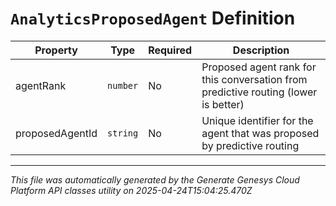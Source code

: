 # `AnalyticsProposedAgent` Definition

| Property | Type | Required | Description |
|----------|------|----------|-------------|
| agentRank | `number` | No | Proposed agent rank for this conversation from predictive routing (lower is better) |
| proposedAgentId | `string` | No | Unique identifier for the agent that was proposed by predictive routing |

---

*This file was automatically generated by the Generate Genesys Cloud Platform API classes utility on 2025-04-24T15:04:25.470Z*